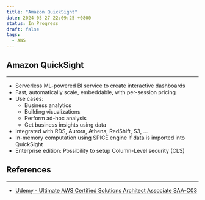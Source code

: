 ```yaml
---
title: "Amazon QuickSight"
date: 2024-05-27 22:09:25 +0800
status: In Progress
draft: false
tags:
  - AWS
---
```

## Amazon QuickSight
---
- Serverless ML-powered BI service to create interactive dashboards
- Fast, automatically scale, embeddable, with per-session pricing
- Use cases:
	- Business analytics
	- Building visualizations
	- Perform ad-hoc analysis
	- Get business insights using data
- Integrated with RDS, Aurora, Athena, RedShift, S3, ...
- In-memory computation using SPICE engine if data is imported into QuickSight
- Enterprise edition: Possibility to setup Column-Level security (CLS)

## References
---
- [Udemy - Ultimate AWS Certified Solutions Architect Associate SAA-C03](https://www.udemy.com/course/aws-certified-solutions-architect-associate-saa-c03)
